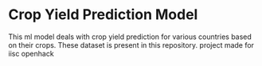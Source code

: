 # Crop Yield Prediction Model
This ml model deals with crop yield prediction for various countries based on their crops.
These dataset is present in this repository.
project made for iisc openhack

